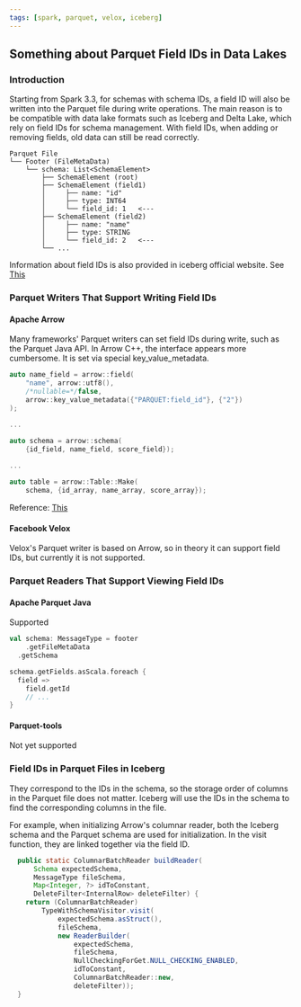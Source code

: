 ```yaml
---
tags: [spark, parquet, velox, iceberg]
---
```


## Something about Parquet Field IDs in Data Lakes

### Introduction

Starting from Spark 3.3, for schemas with schema IDs, a field ID will also be written into the Parquet file during write operations. The main reason is to be compatible with data lake formats such as Iceberg and Delta Lake, which rely on field IDs for schema management. With field IDs, when adding or removing fields, old data can still be read correctly.

```
Parquet File
└── Footer (FileMetaData)
    └── schema: List<SchemaElement>
        ├── SchemaElement (root)
        ├── SchemaElement (field1)
        │     ├── name: "id"
        │     ├── type: INT64
        │     └── field_id: 1   <---
        ├── SchemaElement (field2)
        │     ├── name: "name"
        │     ├── type: STRING
        │     └── field_id: 2   <---
        └── ...
```

Information about field IDs is also provided in iceberg official website. See [This](https://iceberg.apache.org/spec/#schemas)

### Parquet Writers That Support Writing Field IDs

#### Apache Arrow
Many frameworks' Parquet writers can set field IDs during write, such as the Parquet Java API. In Arrow C++, the interface appears more cumbersome. It is set via special key_value_metadata.

```cpp
auto name_field = arrow::field(
    "name", arrow::utf8(),
    /*nullable=*/false,
    arrow::key_value_metadata({"PARQUET:field_id"}, {"2"})
);

...

auto schema = arrow::schema(
    {id_field, name_field, score_field});
    
...

auto table = arrow::Table::Make(
    schema, {id_array, name_array, score_array});
```

Reference: [This](https://github.com/apache/arrow/blob/release-15.0.0-rc1/cpp/src/parquet/arrow/writer.h#L51)

#### Facebook Velox

Velox's Parquet writer is based on Arrow, so in theory it can support field IDs, but currently it is not supported.

### Parquet Readers That Support Viewing Field IDs

#### Apache Parquet Java

Supported

```scala
val schema: MessageType = footer
	.getFileMetaData
  .getSchema

schema.getFields.asScala.foreach {
  field =>
  	field.getId
  	// ...
}
```

#### Parquet-tools
Not yet supported

### Field IDs in Parquet Files in Iceberg

They correspond to the IDs in the schema, so the storage order of columns in the Parquet file does not matter. Iceberg will use the IDs in the schema to find the corresponding columns in the file.

For example, when initializing Arrow's columnar reader, both the Iceberg schema and the Parquet schema are used for initialization. In the visit function, they are linked together via the field ID.

```java
  public static ColumnarBatchReader buildReader(
      Schema expectedSchema,
      MessageType fileSchema,
      Map<Integer, ?> idToConstant,
      DeleteFilter<InternalRow> deleteFilter) {
    return (ColumnarBatchReader)
        TypeWithSchemaVisitor.visit(
            expectedSchema.asStruct(),
            fileSchema,
            new ReaderBuilder(
                expectedSchema,
                fileSchema,
                NullCheckingForGet.NULL_CHECKING_ENABLED,
                idToConstant,
                ColumnarBatchReader::new,
                deleteFilter));
  }
```

